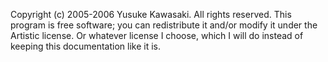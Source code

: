 Copyright (c) 2005-2006 Yusuke Kawasaki. All rights reserved.
This program is free software; you can redistribute it and/or
modify it under the Artistic license. Or whatever license I choose,
which I will do instead of keeping this documentation like it is.
